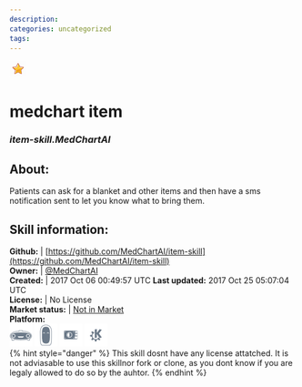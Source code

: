 ```yaml
--- 
description: 
categories: uncategorized   
tags:   
---
```


![](../.gitbook/assets/star.png)  
# medchart item  
### _item-skill.MedChartAI_  
## About:  
Patients can ask for a blanket and other items and then have a sms notification sent to let you know what to bring them.

## Skill information:  
**Github:** | [https://github.com/MedChartAI/item-skill](https://github.com/MedChartAI/item-skill)  
**Owner:** | [@MedChartAI](https://github.com/MedChartAI)  
**Created:** | 2017 Oct 06 00:49:57 UTC  **Last updated:** 2017 Oct 25 05:07:04 UTC  
**License:** | No License  
**Market status:** | [Not in Market](https://market.mycroft.ai/skill/)  
**Platform:**  
 ![](../.gitbook/assets/mark-1-icon.png)  ![](../.gitbook/assets/mark-2-icon.png)  ![](../.gitbook/assets/picroft-icon.png)  ![](../.gitbook/assets/kde.png)   
{% hint style="danger" %}
This skill dosnt have any license attatched. It is not adviasable to use this skillnor fork or clone, as you dont know if you are legaly allowed to do so by the auhtor.
{% endhint %}
